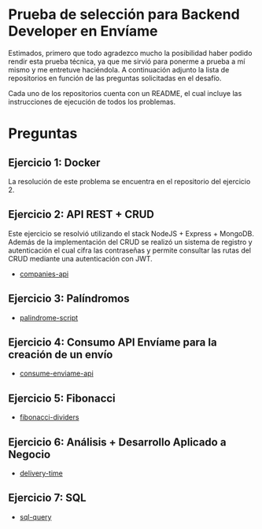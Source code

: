 # Prueba de selección para Backend Developer en Envíame

Estimados, primero que todo agradezco mucho la posibilidad haber podido rendir esta prueba técnica, ya que me sirvió para ponerme a
prueba a mí mismo y me entretuve haciéndola. A continuación adjunto la lista de repositorios en función de las preguntas solicitadas
en el desafío.

Cada uno de los repositorios cuenta con un README, el cual incluye las instrucciones de ejecución de todos los problemas.

# Preguntas

## Ejercicio 1: Docker

La resolución de este problema se encuentra en el repositorio del ejercicio 2.

## Ejercicio 2: API REST + CRUD

Este ejercicio se resolvió utilizando el stack NodeJS + Express + MongoDB. Además de la implementación del CRUD se realizó un
sistema de registro y autenticación el cual cifra las contraseñas y permite consultar las rutas del CRUD mediante una autenticación
con JWT.

- [companies-api](https://github.com/DixonOrtiz/companies-api)

## Ejercicio 3: Palíndromos

- [palindrome-script](https://github.com/DixonOrtiz/palindrome-script)

## Ejercicio 4: Consumo API Envíame para la creación de un envío

- [consume-enviame-api](https://github.com/DixonOrtiz/consume-enviame-api)

## Ejercicio 5: Fibonacci

- [fibonacci-dividers](https://github.com/DixonOrtiz/fibonacci-dividers)

## Ejercicio 6: Análisis + Desarrollo Aplicado a Negocio

- [delivery-time](https://github.com/DixonOrtiz/delivery-time)

## Ejercicio 7: SQL

- [sql-query](https://github.com/DixonOrtiz/sql-query)
